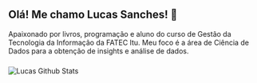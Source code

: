 ## Olá! Me chamo Lucas Sanches! 🚀

Apaixonado por livros, programação e aluno do curso de Gestão da Tecnologia da Informação da FATEC Itu. Meu foco é a área de Ciência de Dados para a obtenção de insights e análise de dados.

### 
![Lucas Github Stats](https://github-readme-stats.vercel.app/api?username=sanches8&show_icons=true&theme=github_dark)

